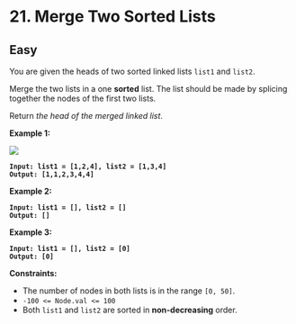 # 21. Merge Two Sorted Lists

## Easy



You are given the heads of two sorted linked lists `list1` and `list2`.

Merge the two lists in a one **sorted** list. The list should be made by splicing together the nodes of the first two lists.

Return _the head of the merged linked list_.

&#x20;

**Example 1:**

![](https://assets.leetcode.com/uploads/2020/10/03/merge\_ex1.jpg)

<pre><code><strong>Input: list1 = [1,2,4], list2 = [1,3,4]
</strong><strong>Output: [1,1,2,3,4,4]
</strong></code></pre>

**Example 2:**

<pre><code><strong>Input: list1 = [], list2 = []
</strong><strong>Output: []
</strong></code></pre>

**Example 3:**

<pre><code><strong>Input: list1 = [], list2 = [0]
</strong><strong>Output: [0]
</strong></code></pre>

&#x20;

**Constraints:**

* The number of nodes in both lists is in the range `[0, 50]`.
* `-100 <= Node.val <= 100`
* Both `list1` and `list2` are sorted in **non-decreasing** order.
